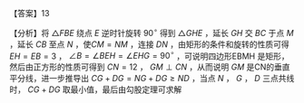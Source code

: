 【答案】13

【分析】将 $\triangle F B E$ 绕点 $E$ 逆时针旋转 $9 0 ^ { \circ }$ 得到 $\triangle G H E$ ，延长 $G H$ 交 $B C$ 于点 $M$ ，延长 $C B$ 至点 $N$ ，使$C M = N M$ ，连接 $D N$ ，由矩形的条件和旋转的性质可得 $E H = E B = 3$ ， $\angle B = \angle B E H = \angle E H G = 9 0 ^ { \circ }$ ，可说明四边形EBMH 是矩形，然后由正方形的性质可得到 $C N = 1 2$ ， $G M \perp C N$ ，从而说明 $G M$ 是CN的垂直平分线，进一步推导出 $C G + D G = N G + D G \geq N D$ ，当点 $N$ ， $G$ ， $D$ 三点共线时， $C G + D G$ 取最小值，最后由勾股定理可求解
